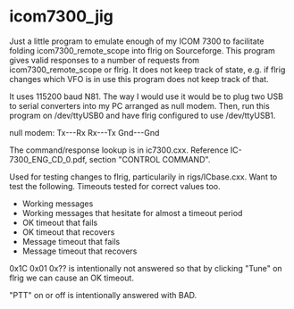 # icom7300_jig

Just a little program to emulate enough of my ICOM 7300 to facilitate folding
icom7300_remote_scope into flrig on Sourceforge. This program gives valid
responses to a number of requests from icom7300_remote_scope or flrig. It does
not keep track of state, e.g. if flrig changes which VFO is in use this program
does not keep track of that.

It uses 115200 baud N81. The way I would use it would be to plug two USB to
serial converters into my PC arranged as null modem. Then, run this program on
/dev/ttyUSB0 and have flrig configured to use /dev/ttyUSB1.

null modem:
    Tx---Rx
    Rx---Tx
   Gnd---Gnd

The command/response lookup is in ic7300.cxx. Reference IC-7300_ENG_CD_0.pdf,
section "CONTROL COMMAND".

Used for testing changes to flrig, particularily in rigs/ICbase.cxx.
Want to test the following. Timeouts tested for correct values too.
* Working messages
* Working messages that hesitate for almost a timeout period
* OK timeout that fails
* OK timeout that recovers
* Message timeout that fails
* Message timeout that recovers

0x1C 0x01 0x?? is intentionally not answered so that by clicking "Tune" on
flrig we can cause an OK timeout.

"PTT" on or off is intentionally answered with BAD.
